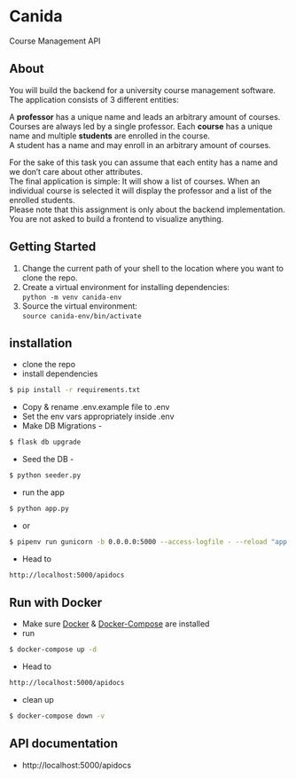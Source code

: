 # Canida
<p>Course Management API</p>

## About

You will build the backend for a university course management software. <br/>
The application consists of 3 different entities:

A **professor** has a unique name and leads an arbitrary amount of courses. <br/>
Courses are always led by a single professor. Each **course** has a unique name and multiple **students** are enrolled in the course. <br/>
A student has a name and may enroll in an arbitrary amount of courses.

For the sake of this task you can assume that each entity has a name and we don’t care about other attributes. <br/>
The final application is simple: It will show a list of courses. When an individual course is selected it will display the professor and a list of the enrolled students. <br/>
Please note that this assignment is only about the backend implementation. You are not asked to build a frontend to visualize anything.

## Getting Started
1. Change the current path of your shell to the location where you want to clone the repo.
2. Create a virtual environment for installing dependencies: 
<br/><nbsp/>`python -m venv canida-env`
3. Source the virtual environment:
<br/><nbsp/>`source canida-env/bin/activate`

## installation
- clone the repo
- install dependencies
```bash
$ pip install -r requirements.txt
```
- Copy & rename .env.example file to .env
- Set the env vars appropriately inside .env
- Make DB Migrations - 
```bash
$ flask db upgrade
```
- Seed the DB - 
```bash
$ python seeder.py
```
- run the app
```bash
$ python app.py
```
- or
```bash
$ pipenv run gunicorn -b 0.0.0.0:5000 --access-logfile - --reload "app:create_app()"
```
- Head to
```bash
http://localhost:5000/apidocs
```


## Run with Docker
- Make sure [Docker](https://docs.docker.com/install/ "Docker") & [Docker-Compose](https://docs.docker.com/compose/install/ "Docker-Compose") are installed
- run
```bash
$ docker-compose up -d
```
- Head to
```bash
http://localhost:5000/apidocs
```
- clean up
```bash
$ docker-compose down -v
```


## API documentation
- http://localhost:5000/apidocs